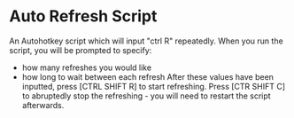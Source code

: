 # Auto Refresh Script 
An Autohotkey script which will input "ctrl R" repeatedly. 
When you run the script, you will be prompted to specify: 
* how many refreshes you would like 
* how long to wait between each refresh 
After these values have been inputted, press [CTRL SHIFT R] to start refreshing. 
Press [CTR SHIFT C] to abruptedly stop the refreshing - you will need to restart the script afterwards. 
